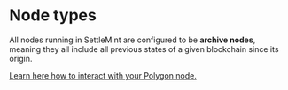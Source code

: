 # Node types

All nodes running in SettleMint are configured to be **archive nodes**, meaning they all include all previous states of a given blockchain since its origin.

[Learn here how to interact with your Polygon node.](3_polygon-connect-to-a-node.md)

